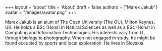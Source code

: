 +++
layout = 'about'
title = 'About'
draft = false
authors = ["Marek Jakub"]
avatar = "/images/avatar.png"
+++

Marek Jakub is an alum of The Open University (The OU), Milton
Keynes, UK. He holds a BSc (Hons) in Natural Sciences as well as a BSc
(Hons) in Computing and Information Technologies. His interests vary from
IT, through biology to photography. When not engaged in study, he might be
found occupied by sports and local exploration. He lives in Slovakia.
